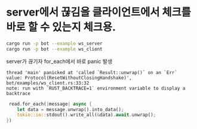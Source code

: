 # server에서 끊김을 클라이언트에서 체크를 바로 할 수 있는지 체크용. 

```bash
cargo run -p bot --example ws_server 
cargo run -p bot --example ws_client
```

server가 끊기자 for_each에서 바로 panic 발생

```
thread 'main' panicked at 'called `Result::unwrap()` on an `Err` value: Protocol(ResetWithoutClosingHandshake)', bot/examples/ws_client.rs:33:32
note: run with `RUST_BACKTRACE=1` environment variable to display a backtrace
```

```rust
 read.for_each(|message| async {
    let data = message.unwrap().into_data();
    tokio::io::stdout().write_all(&data).await.unwrap();
})
```